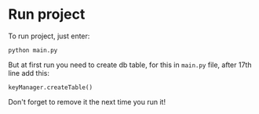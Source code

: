 # Run project

To run project, just enter:

```
python main.py
```

But at first run you need to create db table, for this in `main.py` file, after 17th line add this:

```
keyManager.createTable()
```

Don't forget to remove it the next time you run it!